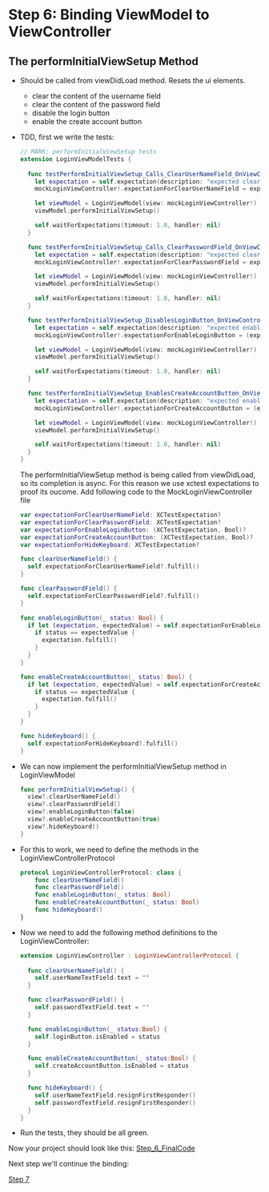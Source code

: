 # Step 6: Binding ViewModel to ViewController

## The performInitialViewSetup Method

- Should be called from viewDidLoad method. Resets the ui elements.

  - clear the content of the username field
  - clear the content of the password field
  - disable the login button
  - enable the create account button

- TDD, first we write the tests:

  ```swift
  // MARK: performInitialViewSetup tests
  extension LoginViewModelTests {
      
    func testPerformInitialViewSetup_Calls_ClearUserNameField_OnViewController() {
      let expectation = self.expectation(description: "expected clearUserNameField() to be called")
      mockLoginViewController!.expectationForClearUserNameField = expectation
  
      let viewModel = LoginViewModel(view: mockLoginViewController!)
      viewModel.performInitialViewSetup()
  
      self.waitForExpectations(timeout: 1.0, handler: nil)
    }
  
    func testPerformInitialViewSetup_Calls_ClearPasswordField_OnViewController() {
      let expectation = self.expectation(description: "expected clearPasswordField() to be called")
      mockLoginViewController!.expectationForClearPasswordField = expectation
  
      let viewModel = LoginViewModel(view: mockLoginViewController!)
      viewModel.performInitialViewSetup()
  
      self.waitForExpectations(timeout: 1.0, handler: nil)
    }
  
    func testPerformInitialViewSetup_DisablesLoginButton_OnViewController() {
      let expectation = self.expectation(description: "expected enableLoginButton(false) to be called")
      mockLoginViewController!.expectationForEnableLoginButton = (expectation, false)
  
      let viewModel = LoginViewModel(view: mockLoginViewController!)
      viewModel.performInitialViewSetup()
  
      self.waitForExpectations(timeout: 1.0, handler: nil)
    }
  
    func testPerformInitialViewSetup_EnablesCreateAccountButton_OnViewController() {
      let expectation = self.expectation(description: "expected enableCreateAccountButton(true) to be called")
      mockLoginViewController!.expectationForCreateAccountButton = (expectation, true)
  
      let viewModel = LoginViewModel(view: mockLoginViewController!)
      viewModel.performInitialViewSetup()
  
      self.waitForExpectations(timeout: 1.0, handler: nil)
    }
  }
  ```

  The performInitialViewSetup method is being called from viewDidLoad, so its completion is async. For this reason we use xctest expectations to proof its oucome.
  Add following code to the MockLoginViewController file

  ```swift
  var expectationForClearUserNameField: XCTestExpectation?
  var expectationForClearPasswordField: XCTestExpectation?
  var expectationForEnableLoginButton: (XCTestExpectation, Bool)?
  var expectationForCreateAccountButton: (XCTestExpectation, Bool)?
  var expectationForHideKeyboard: XCTestExpectation?
  
  func clearUserNameField() {
    self.expectationForClearUserNameField?.fulfill()
  }
  
  func clearPasswordField() {
    self.expectationForClearPasswordField?.fulfill()
  }
  
  func enableLoginButton(_ status: Bool) {
    if let (expectation, expectedValue) = self.expectationForEnableLoginButton {
      if status == expectedValue {
        expectation.fulfill()
      }
    }
  }
  
  func enableCreateAccountButton(_ status: Bool) {
    if let (expectation, expectedValue) = self.expectationForCreateAccountButton {
      if status == expectedValue {
        expectation.fulfill()
      }
    }
  }
  
  func hideKeyboard() {
    self.expectationForHideKeyboard?.fulfill()
  }
  ```


- We can now implement the performInitialViewSetup method in LoginViewModel

  ```swift
  func performInitialViewSetup() { 
    view?.clearUserNameField() 
    view?.clearPasswordField() 
    view?.enableLoginButton(false) 
    view?.enableCreateAccountButton(true)
    view?.hideKeyboard()
  }
  ```

- For this to work, we need to define the methods in the LoginViewControllerProtocol

  ```swift
  protocol LoginViewControllerProtocol: class {
      func clearUserNameField()
      func clearPasswordField()
      func enableLoginButton(_ status: Bool)
      func enableCreateAccountButton(_ status: Bool)
      func hideKeyboard()
  }
  ```
  
- Now we need to add the following method definitions to the LoginViewController:

  ```swift
  extension LoginViewController : LoginViewControllerProtocol {
      
    func clearUserNameField() {
      self.userNameTextField.text = ""
    }
  
    func clearPasswordField() {
      self.passwordTextField.text = ""
    }
  
    func enableLoginButton(_ status:Bool) {
      self.loginButton.isEnabled = status
    }
  
    func enableCreateAccountButton(_ status:Bool) {
      self.createAccountButton.isEnabled = status
    }
  
    func hideKeyboard() {
      self.userNameTextField.resignFirstResponder()
      self.passwordTextField.resignFirstResponder()
    }
  }
  ```

- Run the tests, they should be all green.

Now your project should look like this:
[Step_6_FinalCode](FinalCode/)

Next step we'll continue the binding:

[Step 7](../000_Step_7/000_Step7_Binding2.md)

